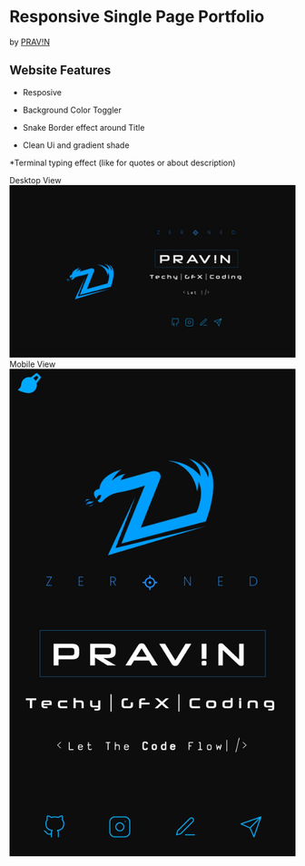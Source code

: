 # Responsive Single Page Portfolio 

by  <a href="https://github.com/amsynist" rel="amsynist">PRAV!N</a>

## Website Features

* Resposive 

* Background Color Toggler

* Snake Border effect around Title

* Clean Ui and gradient shade

*Terminal typing effect (like for quotes or about description)




Desktop View
 <a href="https://amsynist.github.io/" rel="amsynist">![](img/portfolio.jpg)</a>
Mobile View
<a href="https://amsynist.github.io/" rel="amsynist">![](img/portfoliomob.jpg)</a>
